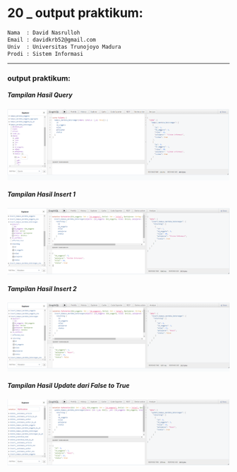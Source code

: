 # 20 \_ output praktikum:

```
Nama  : David Nasrulloh
Email : davidkrb52@gmail.com
Univ  : Universitas Trunojoyo Madura
Prodi : Sistem Informasi
```

---

### output praktikum:

##### Tampilan Hasil Query

![file1](./prak1.png)

##### Tampilan Hasil Insert 1

![file2](./prak2.png)

##### Tampilan Hasil Insert 2

![file3](./prak3.png)

##### Tampilan Hasil Update dari False to True

![file2](./prak4.png)
